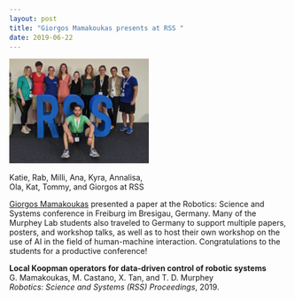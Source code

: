 ```yaml
---
layout: post
title: "Giorgos Mamakoukas presents at RSS "
date: 2019-06-22
---
```

<!-- <img style="border-radius:15px; width:50%" src="/images/RSS_group.jpg"
alt="Lab members attending the conference in Germany" title="Katie, Rab, Milli, Ana, Kyra, Annalisa, Ola, Kat, Tommy, and Giorgos at RSS"> -->

<div class="container">
  <img class="hover_box" style="width:50%" src="/images/RSS_group.jpg" alt="Lab members attending the conference in Germany" >
  <div class="caption" style="width:50%; bottom:3%"><p>Katie, Rab, Milli, Ana, Kyra, Annalisa, Ola, Kat, Tommy, and Giorgos at RSS</p></div>
</div>

[Giorgos Mamakoukas](https://murpheylab.github.io/people/giorgosmamakoukas) presented a paper at the Robotics: Science and Systems conference in Freiburg im Bresigau, Germany. Many of the Murphey Lab students also traveled to Germany to support multiple papers, posters, and workshop talks,  as well as to host their own workshop on the use of AI in the field of human-machine interaction. Congratulations to the students for a productive conference!

**Local Koopman operators for data-driven control of robotic systems**    
G. Mamakoukas, M. Castano, X. Tan, and T. D. Murphey    
*Robotics: Science and Systems (RSS) Proceedings*, 2019.
